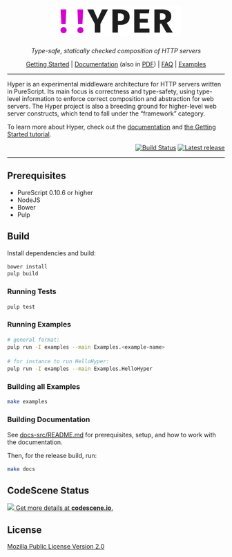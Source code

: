 <div align="center">
<h1>
<img src="docs-src/src/_static/hyper@2x.png"
      alt="Hyper"
      width="300">
</h1>
</div>

<p align="center">
<em>Type-safe, statically checked composition of HTTP servers</em>
</p>

<p align="center">
<a href="http://hyper.wickstrom.tech/tutorials/getting-started-with-hyper.html">Getting Started</a>
| <a href="http://hyper.wickstrom.tech">Documentation</a> (also in <a href="https://owickstrom.github.io/hyper/hyper.pdf">PDF</a>)
| <a href="http://hyper.wickstrom.tech/faq.html">FAQ</a>
| <a href="examples/">Examples</a>
</p>

<hr>

Hyper is an experimental middleware architecture for HTTP servers written in PureScript. Its main focus is correctness and type-safety, using type-level information to enforce correct composition and abstraction for web servers. The Hyper project is also a breeding ground for higher-level web server constructs, which tend to fall under the “framework” category.

To learn
more about Hyper, check out the [documentation](http://hyper.wickstrom.tech)
and [the Getting Started
tutorial](http://hyper.wickstrom.tech/tutorials/getting-started-with-hyper.html).

<p align="right">
<a href="https://travis-ci.org/owickstrom/hyper"><img alt="Build Status" src="https://travis-ci.org/owickstrom/hyper.svg?branch=master" /></a>
<a href="https://github.com/owickstrom/hyper/releases"><img alt="Latest release" src="http://img.shields.io/github/release/owickstrom/hyper.svg" /></a>

</p>

<hr>

## Prerequisites

* PureScript 0.10.6 or higher
* NodeJS
* Bower
* Pulp

## Build

Install dependencies and build:

```bash
bower install
pulp build
```

### Running Tests

```bash
pulp test
```

### Running Examples

```bash
# general format:
pulp run -I examples --main Examples.<example-name>

# for instance to run HelloHyper:
pulp run -I examples --main Examples.HelloHyper
```

### Building all Examples

```bash
make examples
```

### Building Documentation

See [docs-src/README.md](docs-src/README.md) for prerequisites, setup, and
how to work with the documentation.

Then, for the release build, run:

```bash
make docs
```

## CodeScene Status

[![](https://codescene.io/projects/49/status.svg) Get more details at **codescene.io**.](https://codescene.io/projects/49/jobs/latest-successful/results)

## License

[Mozilla Public License Version 2.0](LICENSE)
